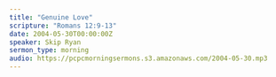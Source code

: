 ```yaml
---
title: "Genuine Love"
scripture: "Romans 12:9-13"
date: 2004-05-30T00:00:00Z
speaker: Skip Ryan
sermon_type: morning
audio: https://pcpcmorningsermons.s3.amazonaws.com/2004-05-30.mp3 
---
```



